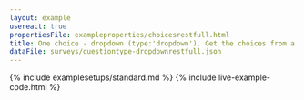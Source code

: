 ```yaml
---
layout: example
usereact: true
propertiesFile: exampleproperties/choicesrestfull.html
title: One choice - dropdown (type:'dropdown'). Get the choices from a restfull service.
dataFile: surveys/questiontype-dropdownrestfull.json
---
```


{% include examplesetups/standard.md %}
{% include live-example-code.html %}